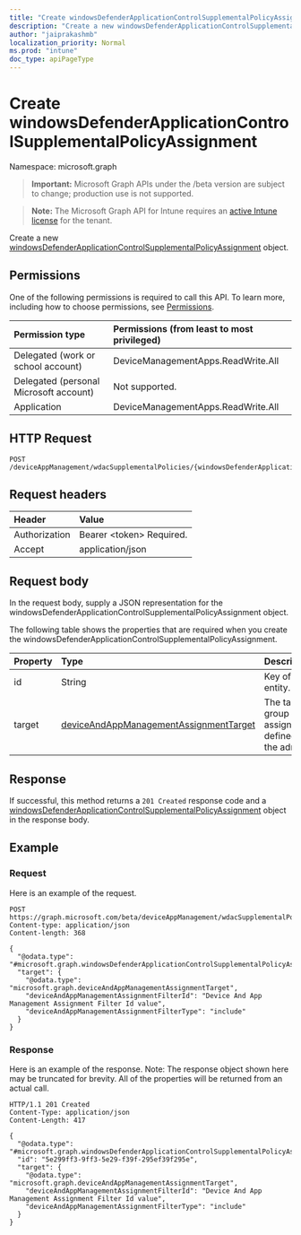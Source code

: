 ```yaml
---
title: "Create windowsDefenderApplicationControlSupplementalPolicyAssignment"
description: "Create a new windowsDefenderApplicationControlSupplementalPolicyAssignment object."
author: "jaiprakashmb"
localization_priority: Normal
ms.prod: "intune"
doc_type: apiPageType
---
```


# Create windowsDefenderApplicationControlSupplementalPolicyAssignment

Namespace: microsoft.graph

> **Important:** Microsoft Graph APIs under the /beta version are subject to change; production use is not supported.

> **Note:** The Microsoft Graph API for Intune requires an [active Intune license](https://go.microsoft.com/fwlink/?linkid=839381) for the tenant.

Create a new [windowsDefenderApplicationControlSupplementalPolicyAssignment](../resources/intune-unlock-windowsdefenderapplicationcontrolsupplementalpolicyassignment.md) object.

## Permissions
One of the following permissions is required to call this API. To learn more, including how to choose permissions, see [Permissions](/graph/permissions-reference).

<!-- { "blockType": "ignored"  } // Note: Removing this line will cause the permissions autogeneration tool to overwrite the table. -->
|Permission type|Permissions (from least to most privileged)|
|:---|:---|
|Delegated (work or school account)|DeviceManagementApps.ReadWrite.All|
|Delegated (personal Microsoft account)|Not supported.|
|Application|DeviceManagementApps.ReadWrite.All|

## HTTP Request
<!-- {
  "blockType": "ignored"
}
-->
``` http
POST /deviceAppManagement/wdacSupplementalPolicies/{windowsDefenderApplicationControlSupplementalPolicyId}/assignments
```

## Request headers
|Header|Value|
|:---|:---|
|Authorization|Bearer &lt;token&gt; Required.|
|Accept|application/json|

## Request body
In the request body, supply a JSON representation for the windowsDefenderApplicationControlSupplementalPolicyAssignment object.

The following table shows the properties that are required when you create the windowsDefenderApplicationControlSupplementalPolicyAssignment.

|Property|Type|Description|
|:---|:---|:---|
|id|String|Key of the entity.|
|target|[deviceAndAppManagementAssignmentTarget](../resources/intune-shared-deviceandappmanagementassignmenttarget.md)|The target group assignment defined by the admin.|



## Response
If successful, this method returns a `201 Created` response code and a [windowsDefenderApplicationControlSupplementalPolicyAssignment](../resources/intune-unlock-windowsdefenderapplicationcontrolsupplementalpolicyassignment.md) object in the response body.

## Example

### Request
Here is an example of the request.
``` http
POST https://graph.microsoft.com/beta/deviceAppManagement/wdacSupplementalPolicies/{windowsDefenderApplicationControlSupplementalPolicyId}/assignments
Content-type: application/json
Content-length: 368

{
  "@odata.type": "#microsoft.graph.windowsDefenderApplicationControlSupplementalPolicyAssignment",
  "target": {
    "@odata.type": "microsoft.graph.deviceAndAppManagementAssignmentTarget",
    "deviceAndAppManagementAssignmentFilterId": "Device And App Management Assignment Filter Id value",
    "deviceAndAppManagementAssignmentFilterType": "include"
  }
}
```

### Response
Here is an example of the response. Note: The response object shown here may be truncated for brevity. All of the properties will be returned from an actual call.
``` http
HTTP/1.1 201 Created
Content-Type: application/json
Content-Length: 417

{
  "@odata.type": "#microsoft.graph.windowsDefenderApplicationControlSupplementalPolicyAssignment",
  "id": "5e299ff3-9ff3-5e29-f39f-295ef39f295e",
  "target": {
    "@odata.type": "microsoft.graph.deviceAndAppManagementAssignmentTarget",
    "deviceAndAppManagementAssignmentFilterId": "Device And App Management Assignment Filter Id value",
    "deviceAndAppManagementAssignmentFilterType": "include"
  }
}
```
